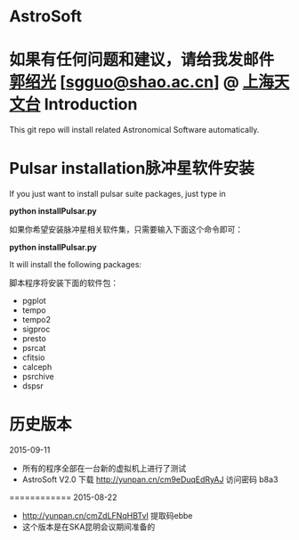 # AstroSoft

如果有任何问题和建议，请给我发邮件 [郭绍光](http://guoshaoguang.com/blog) [sgguo@shao.ac.cn] @ [上海天文台](http://www.shao.ac.cn)
Introduction
================
This git repo will install related Astronomical Software automatically.

**Pulsar installation脉冲星软件安装**
======================
If you just want to install pulsar suite packages, just type in 

**python installPulsar.py**

如果你希望安装脉冲星相关软件集，只需要输入下面这个命令即可：

**python installPulsar.py**

It will install the following packages:

脚本程序将安装下面的软件包：
- pgplot
- tempo
- tempo2
- sigproc
- presto
- psrcat
- cfitsio
- calceph
- psrchive
- dspsr

**历史版本**
===========
2015-09-11
- 所有的程序全部在一台新的虚拟机上进行了测试
- AstroSoft V2.0 下载 http://yunpan.cn/cm9eDuqEdRyAJ  访问密码 b8a3 

============
2015-08-22
- http://yunpan.cn/cmZdLFNqHBTvI 提取码ebbe 
- 这个版本是在SKA昆明会议期间准备的


